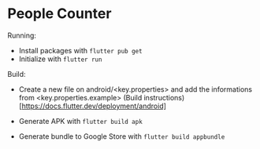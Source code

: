 # People Counter

Running:
- Install packages with `flutter pub get`
- Initialize with `flutter run`

Build:
- Create a new file on android/<key.properties> and add the informations from <key.properties.example> (Build instructions)[https://docs.flutter.dev/deployment/android]

- Generate APK with `flutter build apk`
- Generate bundle to Google Store with `flutter build appbundle`